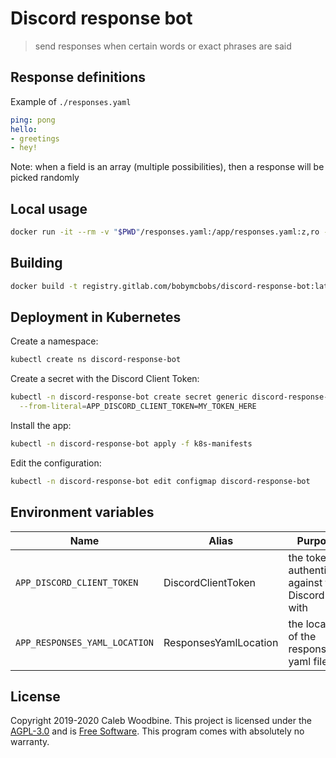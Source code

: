 # Discord response bot

> send responses when certain words or exact phrases are said

## Response definitions
Example of `./responses.yaml`

```yaml
ping: pong
hello:
- greetings
- hey!
```

Note: when a field is an array (multiple possibilities), then a response will be picked randomly

## Local usage
```bash
docker run -it --rm -v "$PWD"/responses.yaml:/app/responses.yaml:z,ro --env-file .env registry.gitlab.com/bobymcbobs/discord-response-bot
```

## Building
```bash
docker build -t registry.gitlab.com/bobymcbobs/discord-response-bot:latest .
```

## Deployment in Kubernetes
Create a namespace:
```bash
kubectl create ns discord-response-bot
```

Create a secret with the Discord Client Token:
```bash
kubectl -n discord-response-bot create secret generic discord-response-bot \
  --from-literal=APP_DISCORD_CLIENT_TOKEN=MY_TOKEN_HERE
```

Install the app:
```bash
kubectl -n discord-response-bot apply -f k8s-manifests
```

Edit the configuration:
```bash
kubectl -n discord-response-bot edit configmap discord-response-bot
```

## Environment variables

| Name | Alias | Purpose | Defaults |
| - | - | - | - |
| `APP_DISCORD_CLIENT_TOKEN` | DiscordClientToken | the token to authenticate against the Discord API with | `''` |
| `APP_RESPONSES_YAML_LOCATION` | ResponsesYamlLocation | the location of the responses yaml file | `'./responses.yaml'` |

## License
Copyright 2019-2020 Caleb Woodbine.
This project is licensed under the [AGPL-3.0](http://www.gnu.org/licenses/agpl-3.0.html) and is [Free Software](https://www.gnu.org/philosophy/free-sw.en.html).
This program comes with absolutely no warranty.
